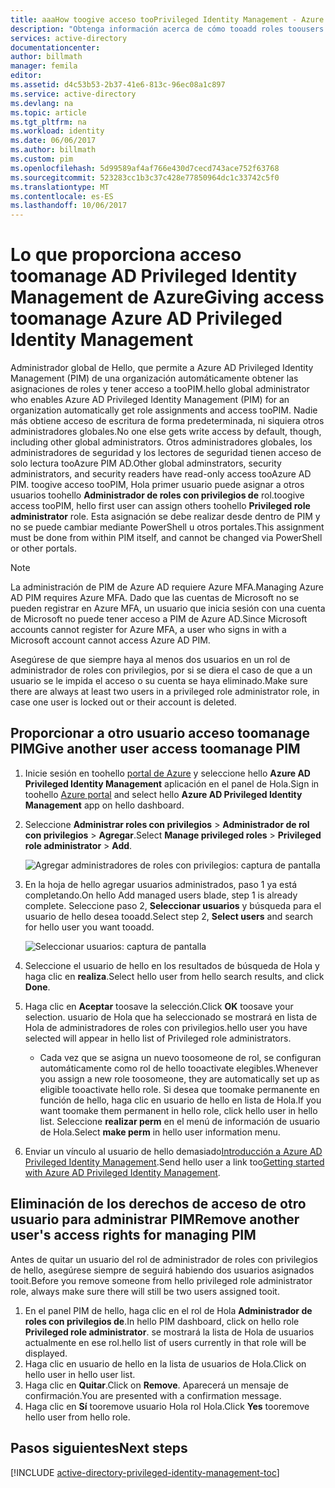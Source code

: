 ```yaml
---
title: aaaHow toogive acceso tooPrivileged Identity Management - Azure | Documentos de Microsoft
description: "Obtenga información acerca de cómo tooadd roles toousers con Hola extensión de Azure Active Directory Privileged Identity Management para que puedan administrar PIM."
services: active-directory
documentationcenter: 
author: billmath
manager: femila
editor: 
ms.assetid: d4c53b53-2b37-41e6-813c-96ec08a1c897
ms.service: active-directory
ms.devlang: na
ms.topic: article
ms.tgt_pltfrm: na
ms.workload: identity
ms.date: 06/06/2017
ms.author: billmath
ms.custom: pim
ms.openlocfilehash: 5d99589af4af766e430d7cecd743ace752f63768
ms.sourcegitcommit: 523283cc1b3c37c428e77850964dc1c33742c5f0
ms.translationtype: MT
ms.contentlocale: es-ES
ms.lasthandoff: 10/06/2017
---
```

# <a name="giving-access-toomanage-azure-ad-privileged-identity-management"></a><span data-ttu-id="4e1a4-103">Lo que proporciona acceso toomanage AD Privileged Identity Management de Azure</span><span class="sxs-lookup"><span data-stu-id="4e1a4-103">Giving access toomanage Azure AD Privileged Identity Management</span></span>
<span data-ttu-id="4e1a4-104">Administrador global de Hello, que permite a Azure AD Privileged Identity Management (PIM) de una organización automáticamente obtener las asignaciones de roles y tener acceso a tooPIM.</span><span class="sxs-lookup"><span data-stu-id="4e1a4-104">hello global administrator who enables Azure AD Privileged Identity Management (PIM) for an organization automatically get role assignments and access tooPIM.</span></span> <span data-ttu-id="4e1a4-105">Nadie más obtiene acceso de escritura de forma predeterminada, ni siquiera otros administradores globales.</span><span class="sxs-lookup"><span data-stu-id="4e1a4-105">No one else gets write access by default, though, including other global administrators.</span></span> <span data-ttu-id="4e1a4-106">Otros administradores globales, los administradores de seguridad y los lectores de seguridad tienen acceso de solo lectura tooAzure PIM AD.</span><span class="sxs-lookup"><span data-stu-id="4e1a4-106">Other global adminstrators, security administrators, and security readers have read-only access tooAzure AD PIM.</span></span> <span data-ttu-id="4e1a4-107">toogive acceso tooPIM, Hola primer usuario puede asignar a otros usuarios toohello **Administrador de roles con privilegios de** rol.</span><span class="sxs-lookup"><span data-stu-id="4e1a4-107">toogive access tooPIM, hello first user can assign others toohello **Privileged role administrator** role.</span></span> <span data-ttu-id="4e1a4-108">Esta asignación se debe realizar desde dentro de PIM y no se puede cambiar mediante PowerShell u otros portales.</span><span class="sxs-lookup"><span data-stu-id="4e1a4-108">This assignment must be done from within PIM itself, and cannot be changed via PowerShell or other portals.</span></span>

> [!NOTE]
> <span data-ttu-id="4e1a4-109">La administración de PIM de Azure AD requiere Azure MFA.</span><span class="sxs-lookup"><span data-stu-id="4e1a4-109">Managing Azure AD PIM requires Azure MFA.</span></span> <span data-ttu-id="4e1a4-110">Dado que las cuentas de Microsoft no se pueden registrar en Azure MFA, un usuario que inicia sesión con una cuenta de Microsoft no puede tener acceso a PIM de Azure AD.</span><span class="sxs-lookup"><span data-stu-id="4e1a4-110">Since Microsoft accounts cannot register for Azure MFA, a user who signs in with a Microsoft account cannot access Azure AD PIM.</span></span>
> 
> 

<span data-ttu-id="4e1a4-111">Asegúrese de que siempre haya al menos dos usuarios en un rol de administrador de roles con privilegios, por si se diera el caso de que a un usuario se le impida el acceso o su cuenta se haya eliminado.</span><span class="sxs-lookup"><span data-stu-id="4e1a4-111">Make sure there are always at least two users in a privileged role administrator role, in case one user is locked out or their account is deleted.</span></span>

## <a name="give-another-user-access-toomanage-pim"></a><span data-ttu-id="4e1a4-112">Proporcionar a otro usuario acceso toomanage PIM</span><span class="sxs-lookup"><span data-stu-id="4e1a4-112">Give another user access toomanage PIM</span></span>
1. <span data-ttu-id="4e1a4-113">Inicie sesión en toohello [portal de Azure](https://portal.azure.com/) y seleccione hello **Azure AD Privileged Identity Management** aplicación en el panel de Hola.</span><span class="sxs-lookup"><span data-stu-id="4e1a4-113">Sign in toohello [Azure portal](https://portal.azure.com/) and select hello **Azure AD Privileged Identity Management** app on hello dashboard.</span></span>
2. <span data-ttu-id="4e1a4-114">Seleccione **Administrar roles con privilegios** > **Administrador de rol con privilegios** > **Agregar**.</span><span class="sxs-lookup"><span data-stu-id="4e1a4-114">Select **Manage privileged roles** > **Privileged role administrator** > **Add**.</span></span>
   
    ![Agregar administradores de roles con privilegios: captura de pantalla][1]
3. <span data-ttu-id="4e1a4-116">En la hoja de hello agregar usuarios administrados, paso 1 ya está completando.</span><span class="sxs-lookup"><span data-stu-id="4e1a4-116">On hello Add managed users blade, step 1 is already complete.</span></span> <span data-ttu-id="4e1a4-117">Seleccione paso 2, **Seleccionar usuarios** y búsqueda para el usuario de hello desea tooadd.</span><span class="sxs-lookup"><span data-stu-id="4e1a4-117">Select step 2, **Select users** and search for hello user you want tooadd.</span></span>
   
    ![Seleccionar usuarios: captura de pantalla][2]
4. <span data-ttu-id="4e1a4-119">Seleccione el usuario de hello en los resultados de búsqueda de Hola y haga clic en **realiza**.</span><span class="sxs-lookup"><span data-stu-id="4e1a4-119">Select hello user from hello search results, and click **Done**.</span></span>
5. <span data-ttu-id="4e1a4-120">Haga clic en **Aceptar** toosave la selección.</span><span class="sxs-lookup"><span data-stu-id="4e1a4-120">Click **OK** toosave your selection.</span></span> <span data-ttu-id="4e1a4-121">usuario de Hola que ha seleccionado se mostrará en lista de Hola de administradores de roles con privilegios.</span><span class="sxs-lookup"><span data-stu-id="4e1a4-121">hello user you have selected will appear in hello list of Privileged role administrators.</span></span>
   
   * <span data-ttu-id="4e1a4-122">Cada vez que se asigna un nuevo toosomeone de rol, se configuran automáticamente como rol de hello tooactivate elegibles.</span><span class="sxs-lookup"><span data-stu-id="4e1a4-122">Whenever you assign a new role toosomeone, they are automatically set up as eligible tooactivate hello role.</span></span> <span data-ttu-id="4e1a4-123">Si desea que toomake permanente en función de hello, haga clic en usuario de hello en lista de Hola.</span><span class="sxs-lookup"><span data-stu-id="4e1a4-123">If you want toomake them permanent in hello role, click hello user in hello list.</span></span> <span data-ttu-id="4e1a4-124">Seleccione **realizar perm** en el menú de información de usuario de Hola.</span><span class="sxs-lookup"><span data-stu-id="4e1a4-124">Select **make perm** in hello user information menu.</span></span>
6. <span data-ttu-id="4e1a4-125">Enviar un vínculo al usuario de hello demasiado[Introducción a Azure AD Privileged Identity Management](active-directory-privileged-identity-management-getting-started.md).</span><span class="sxs-lookup"><span data-stu-id="4e1a4-125">Send hello user a link too[Getting started with Azure AD Privileged Identity Management](active-directory-privileged-identity-management-getting-started.md).</span></span>

## <a name="remove-another-users-access-rights-for-managing-pim"></a><span data-ttu-id="4e1a4-126">Eliminación de los derechos de acceso de otro usuario para administrar PIM</span><span class="sxs-lookup"><span data-stu-id="4e1a4-126">Remove another user's access rights for managing PIM</span></span>
<span data-ttu-id="4e1a4-127">Antes de quitar un usuario del rol de administrador de roles con privilegios de hello, asegúrese siempre de seguirá habiendo dos usuarios asignados tooit.</span><span class="sxs-lookup"><span data-stu-id="4e1a4-127">Before you remove someone from hello privileged role administrator role, always make sure there will still be two users assigned tooit.</span></span>

1. <span data-ttu-id="4e1a4-128">En el panel PIM de hello, haga clic en el rol de Hola **Administrador de roles con privilegios de**.</span><span class="sxs-lookup"><span data-stu-id="4e1a4-128">In hello PIM dashboard, click on hello role **Privileged role administrator**.</span></span>  <span data-ttu-id="4e1a4-129">se mostrará la lista de Hola de usuarios actualmente en ese rol.</span><span class="sxs-lookup"><span data-stu-id="4e1a4-129">hello list of users currently in that role will be displayed.</span></span>
2. <span data-ttu-id="4e1a4-130">Haga clic en usuario de hello en la lista de usuarios de Hola.</span><span class="sxs-lookup"><span data-stu-id="4e1a4-130">Click on hello user in hello user list.</span></span>
3. <span data-ttu-id="4e1a4-131">Haga clic en **Quitar**.</span><span class="sxs-lookup"><span data-stu-id="4e1a4-131">Click on **Remove**.</span></span>  <span data-ttu-id="4e1a4-132">Aparecerá un mensaje de confirmación.</span><span class="sxs-lookup"><span data-stu-id="4e1a4-132">You are presented with a confirmation message.</span></span>
4. <span data-ttu-id="4e1a4-133">Haga clic en **Sí** tooremove usuario Hola rol Hola.</span><span class="sxs-lookup"><span data-stu-id="4e1a4-133">Click **Yes** tooremove hello user from hello role.</span></span>

<!--Every topic should have next steps and links toohello next logical set of content tookeep hello customer engaged-->
## <a name="next-steps"></a><span data-ttu-id="4e1a4-134">Pasos siguientes</span><span class="sxs-lookup"><span data-stu-id="4e1a4-134">Next steps</span></span>
[!INCLUDE [active-directory-privileged-identity-management-toc](../../includes/active-directory-privileged-identity-management-toc.md)]

<!--Image references-->

[1]: ./media/active-directory-privileged-identity-management-how-to-give-access-to-pim/PIM_add_PRA.png
[2]: ./media/active-directory-privileged-identity-management-how-to-give-access-to-pim/PIM_select_users.png
